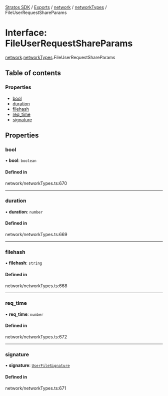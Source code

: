 [Stratos SDK](../README.md) / [Exports](../modules.md) / [network](../modules/network.md) / [networkTypes](../modules/network.networkTypes.md) / FileUserRequestShareParams

# Interface: FileUserRequestShareParams

[network](../modules/network.md).[networkTypes](../modules/network.networkTypes.md).FileUserRequestShareParams

## Table of contents

### Properties

- [bool](network.networkTypes.FileUserRequestShareParams.md#bool)
- [duration](network.networkTypes.FileUserRequestShareParams.md#duration)
- [filehash](network.networkTypes.FileUserRequestShareParams.md#filehash)
- [req\_time](network.networkTypes.FileUserRequestShareParams.md#req_time)
- [signature](network.networkTypes.FileUserRequestShareParams.md#signature)

## Properties

### bool

• **bool**: `boolean`

#### Defined in

network/networkTypes.ts:670

___

### duration

• **duration**: `number`

#### Defined in

network/networkTypes.ts:669

___

### filehash

• **filehash**: `string`

#### Defined in

network/networkTypes.ts:668

___

### req\_time

• **req\_time**: `number`

#### Defined in

network/networkTypes.ts:672

___

### signature

• **signature**: [`UserFileSignature`](network.networkTypes.UserFileSignature.md)

#### Defined in

network/networkTypes.ts:671
